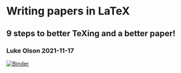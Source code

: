 # Writing papers in LaTeX
## 9 steps to better TeXing and a better paper!
### Luke Olson 2021-11-17

[![Binder](https://mybinder.org/badge_logo.svg)](https://mybinder.org/v2/gh/lukeolson/cse-latex-202111/HEAD?urlpath=lab)
